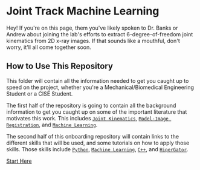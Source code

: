 # Joint Track Machine Learning
Hey! If you're on this page, them you've likely spoken to Dr. Banks or Andrew about joining the lab's efforts to extract 6-degree-of-freedom joint kinematics from 2D x-ray images. If that sounds like a mouthful, don't worry, it'll all come together soon.

## How to Use This Repository

This folder will contain all the information needed to get you caught up to speed on the project, whether you're a Mechanical/Biomedical Engineering Student or a CISE Student.

The first half of the repository is going to contain all the background information to get you caught up on some of the important literature that motivates this work. This includes [``Joint Kinematics``](https://github.com/BRIO-lab/brio-lab-onboarding/blob/main/JTML/Part_2.md), [``Model-Image Registration``](https://github.com/BRIO-lab/brio-lab-onboarding/blob/main/JTML/Part_3.md), and [``Machine Learning``](https://github.com/BRIO-lab/brio-lab-onboarding/blob/main/JTML/Part_4.md).

The second half of this onboarding repository will contain links to the different skills that will be used, and some tutorials on how to apply those skills. Those skills include [``Python``](), [``Machine Learning``](), [``C++``](), and [``HiperGator``]().

[Start Here](https://github.com/BRIO-lab/brio-lab-onboarding/blob/main/JTML/Part_1.md)
